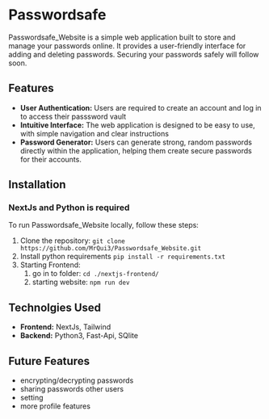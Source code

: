 # Passwordsafe
Passwordsafe_Website is a simple web application built to  store and manage your passwords online. It provides a user-friendly interface for adding and deleting passwords. Securing your passwords safely will follow soon.


## Features
* **User Authentication:** Users are required to create an account and log in to access their passsword vault
* **Intuitive Interface:** The web application is designed to be easy to use, with simple navigation and clear instructions
* **Password Generator:**  Users can generate strong, random passwords directly within the application, helping them create secure passwords for their accounts.

## Installation
### NextJs and Python is required
To run Passwordsafe_Website locally, follow these steps:

1. Clone the repository:
   `git clone https://github.com/MrQui3/Passwordsafe_Website.git`
2. Install python requirements `pip install -r requirements.txt`
3. Starting Frontend:
    1. go in to folder: `cd ./nextjs-frontend/`
    2. starting website: `npm run dev`
  
## Technolgies Used
* **Frontend:** NextJs, Tailwind
* **Backend:** Python3, Fast-Api, SQlite

## Future Features
* encrypting/decrypting passwords
* sharing passwords other users
* setting
* more profile features
